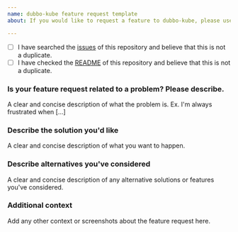 ```yaml
---
name: dubbo-kube feature request template
about: If you would like to request a feature to dubbo-kube, please use this template.

---
```


- [ ] I have searched the [issues](https://github.com/apache/dubbo-kubernetes/issues) of this repository and believe that this is not a duplicate.
- [ ] I have checked the [README](https://github.com/apache/dubbo-kubernetes/blob/master/README.md) of this repository and believe that this is not a duplicate.

### Is your feature request related to a problem? Please describe.
A clear and concise description of what the problem is. Ex. I'm always frustrated when [...]

### Describe the solution you'd like
A clear and concise description of what you want to happen.

### Describe alternatives you've considered
A clear and concise description of any alternative solutions or features you've considered.

### Additional context
Add any other context or screenshots about the feature request here.
